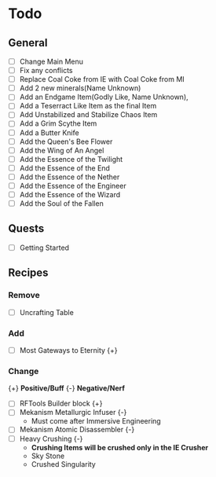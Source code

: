 # Todo

## General
- [ ] Change Main Menu 
- [ ] Fix any conflicts
- [ ] Replace Coal Coke from IE with Coal Coke from MI
- [ ] Add 2 new minerals(Name Unknown)
- [ ] Add an Endgame Item(Godly Like, Name Unknown),
- [ ] Add a Teserract Like Item as the final Item
- [ ] Add Unstabilized and Stabilize Chaos Item
- [ ] Add a Grim Scythe Item 
- [ ] Add a Butter Knife
- [ ] Add the Queen's Bee Flower
- [ ] Add the Wing of An Angel
- [ ] Add the Essence of the Twilight
- [ ] Add the Essence of the End
- [ ] Add the Essence of the Nether
- [ ] Add the Essence of the Engineer
- [ ] Add the Essence of the Wizard
- [ ] Add the Soul of the Fallen

## Quests
- [ ] Getting Started

## Recipes
### Remove
- [ ] Uncrafting Table
### Add
- [ ] Most Gateways to Eternity {+}
### Change
{+} **Positive/Buff**
{-} **Negative/Nerf**
- [ ] RFTools Builder block {+}
- [ ] Mekanism Metallurgic Infuser {-}
    + Must come after Immersive Engineering
- [ ] Mekanism Atomic Disassembler {-}
- [ ] Heavy Crushing {-}
    + **Crushing Items will be crushed only in the IE Crusher**
    + Sky Stone
    + Crushed Singularity